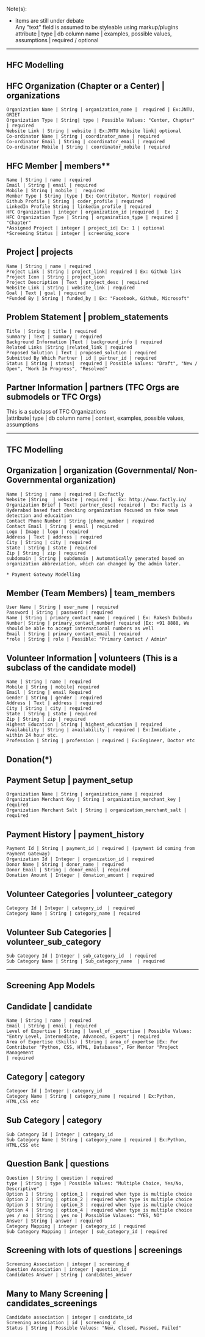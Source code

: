 Note(s):

* items are still under debate  
Any "text" field is assumed to be styleable using markup/plugins  
attribute | type | db column name | examples, possible values, assumptions | required / optional


------------------------------------------------------------------------------------------------------
HFC Modelling
------------------------------------------------------------------------------------------------------

## HFC Organization (Chapter or a Center) | organizations
    Organization Name | String | organization_name |  required | Ex:JNTU, GRIET   
    Organization Type | String| type | Possible Values: "Center, Chapter" | required  
    Website Link | String | website | Ex:JNTU Website link| optional  
    Co-ordinator Name | String | coordinator_name | required  
    Co-ordinator Email | String | coordinator_email | required  
    Co-ordinator Mobile | String | coordinator_mobile | required  

## HFC Member | members**
    Name | String | name | required  
    Email | String | email | required    
    Mobile | String | mobile |  required   
    Member Type | String |type | Ex: Contributor, Mentor| required      
    Github Profile | String | coder_profile | required  
    LinkedIn Profile String | linkedin_profile | required  
    HFC Organization | integer | organization_id |required |  Ex: 2   
    HFC Organization Type | String | organination_type | required | "Chapter"  
    *Assigned Project | integer | project_id| Ex: 1 | optional  
    *Screening Status | integer | screening_score  

## Project | projects
    Name | String | name | required   
    Project Link | String | project_link| required | Ex: Github link  
    Project Icon | String | project_icon  
    Project Description | Text | project_desc | required  
    Website Link | String | website_link | required  
    Goal | Text | goal | required  
    *Funded By | String | funded_by | Ex: "Facebook, Github, Microsoft"  

## Problem Statement | problem_statements
    Title | String | title | required  
    Summary | Text | summary | required  
    Background Information |Text | background_info | required  
    Related Links |String |related_link | required  
    Proposed Solution | Text | proposed_solution | required  
    Submitted By Which Partner | id | partner_id | required  
    Status | String | status|  required | Possible Values: "Draft", "New / Open", "Work In Progress", "Resolved"  

## Partner Information | partners (TFC Orgs are submodels or TFC Orgs)
This is a subclass of TFC Organizations  
|attribute| type | db column name | context, examples, possible values, assumptions

------------------------------------------------------------------------------------------------------
TFC Modelling
------------------------------------------------------------------------------------------------------

## Organization | organization (Governmental/ Non-Governmental organization)
    Name | String | name | required | Ex:factly
    Website |String  | website | required |  Ex: http://www.factly.in/
    Organization Brief | Text| partner_desc| required |  Ex: Factly is a Hyderabad based fact checking organization focused on fake news detection and educaition
    Contact Phone Number | String |phone_number | required 
    Contact Email | String | email | required
    Logo | Image | logo | required
    Address | Text | address | required  
    City | String | city | required  
    State | String | state | required  
    Zip | String | zip | required  
    subdomain | String | subdomain | Automatically generated based on organization abbreviation, which can changed by the admin later.

    * Payment Gateway Modelling
    
## Member (Team Members) | team_members
    User Name | String | user_name | required
    Password | String | password | required
    Name | String | primary_contact_name | required | Ex: Rakesh Dubbudu
    Number| String | primary_contact_number| required |Ex: +91 8888, We should be able to accept international numbers as well
    Email | String | primary_contact_email | required
    *role | String | role | Possible: "Primary Contact / Admin"

## Volunteer Information | volunteers (This is a subclass of the candidate model)    
    Name | String | name | required 
    Mobile | String | mobile| required 
    Email | String | email Required    
    Gender | String | gender | required
    Address | Text | address | required  
    City | String | city | required
    State | String | state | required  
    Zip | String | zip | required  
    Highest Education | String | highest_education | required   
    Availability | String | availability | required | Ex:Immidiate , within 24 hour etc.  
    Profession | String | profession | required | Ex:Engineer, Doctor etc  
    
    
    

## Donation(*)  

## Payment Setup | payment_setup  
    Organization Name | String | organization_name | required
    Organization Merchant Key | String | organization_merchant_key | required  
    Organization Merchant Salt | String | organization_merchant_salt | required  
## Payment History | payment_history  
    Payment Id | String | payment_id | required | (payment id coming from Payment Gateway)  
    Organization Id | Integer | organization_id | required  
    Donor Name | String | donor_name | required  
    Donor Email | String | donor_email | required  
    Donation Amount | Integer | donation_amount | required  
    
    
  

## Volunteer Categories | volunteer_category 
    Category Id | Integer | category_id  | required  
    Category Name | String | category_name | required    
## Volunteer Sub Categories | volunteer_sub_category  
    Sub Category Id | Integer | sub_category_id  | required  
    Sub Category Name | String | Sub_category_name  | required  
        



------------------------------------------------------------------------------------------------------
Screening App Models
------------------------------------------------------------------------------------------------------

## Candidate | candidate    
    Name | String | name | required
    Email | String | email | required
    Level of Expertise | String | level_of _expertise | Possible Values: "Entry Level, Intermediate, Advanced, Expert" | required
    Area of Expertise (Skills) | String | area_of_expertse |Ex: For Contributer "Python, CSS, HTML, Databases", For Mentor "Project Management
    | required
    
## Category | category     
    Categoer Id | Integer | category_id
    Category Name | String | category_name | required | Ex:Python, HTML,CSS etc
    
## Sub Category | category     
    Sub Category Id | Integer | category_id
    Sub Category Name | String | category_name | required | Ex:Python, HTML,CSS etc
    
## Question Bank | questions    
    Question | String | question | required
    type | String | type | Possible Values: "Multiple Choice, Yes/No, Descriptive"    
    Option 1 | String | option_1 | required when type is multiple choice
    Option 2 | String | option_2 | required when type is multiple choice
    Option 3 | String | option_3 | required when type is multiple choice
    Option 4 | String | option_4 | required when type is multiple choice
    yes / no | String | yes_no | Possiblie Valaues: "YES, NO"
    Answer | String | answer | required
    Category Mapping | integer | category_id | required
    Sub Category Mapping | integer | sub_category_id | required
    
## Screening with lots of questions | screenings
    Screening Association | integer | screening_d
    Question Association | integer | question_id
    Candidates Answer | String | candidates_answer    

## Many to Many Screening | candidates_screenings
    Candidate association | integer | candidate_id
    Screening association | id | screening_d
    Status | String | Possible Values: "New, Closed, Passed, Failed"


    
